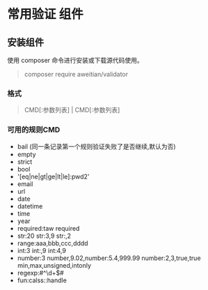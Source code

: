 # 常用验证 组件
## 安装组件
使用 composer 命令进行安装或下载源代码使用。
> composer require aweitian/validator
>

### 格式
> CMD[:参数列表] | CMD[:参数列表]

### 可用的规则CMD
- bail (同一条记录第一个规则验证失败了是否继续,默认为否)
- empty
- strict
- bool
- '[eq|ne|gt|ge|lt|le]:pwd2'
- email
- url
- date
- datetime
- time
- year
- required:taw   required
- str:20   str:3,9   str:,2
- range:aaa,bbb,ccc,dddd
- int:3   int:,9   int:4,9
- number:3    number,9.02,number:5.4,999.99   number:2,3,true,true    min,max,unsigned,intonly
- regexp:#^\d+$#
- fun:calss::handle
